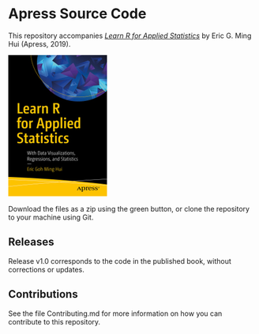 # Apress Source Code

This repository accompanies [*Learn R for Applied Statistics*](https://www.apress.com/9781484241998) by Eric G. Ming Hui (Apress, 2019).

[comment]: #cover
![Cover image](9781484241998.jpg)

Download the files as a zip using the green button, or clone the repository to your machine using Git.

## Releases

Release v1.0 corresponds to the code in the published book, without corrections or updates.

## Contributions

See the file Contributing.md for more information on how you can contribute to this repository.